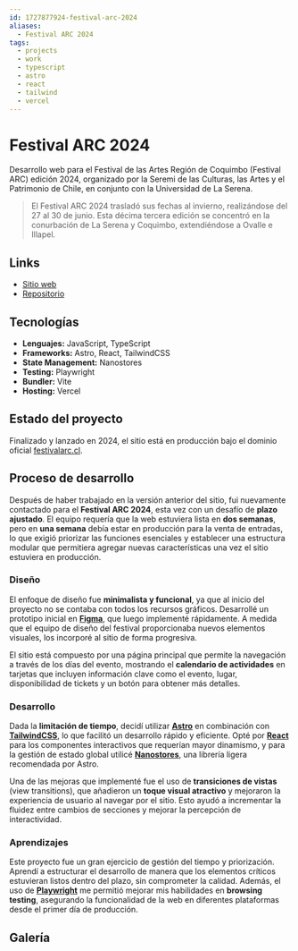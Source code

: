 ```yaml
---
id: 1727877924-festival-arc-2024
aliases:
  - Festival ARC 2024
tags:
  - projects
  - work
  - typescript
  - astro
  - react
  - tailwind
  - vercel
---
```


# Festival ARC 2024

Desarrollo web para el Festival de las Artes Región de Coquimbo (Festival ARC) edición 2024, organizado por la Seremi de las Culturas, las Artes y el Patrimonio de Chile, en conjunto con la Universidad de La Serena.

> El Festival ARC 2024 trasladó sus fechas al invierno, realizándose del 27 al 30 de junio. Esta décima tercera edición se concentró en la conurbación de La Serena y Coquimbo, extendiéndose a Ovalle e Illapel.

## Links

- [Sitio web](https://festivalarc.cl/)
- [Repositorio](https://github.com/strocs/ARC2024)

## Tecnologías

- **Lenguajes:** JavaScript, TypeScript
- **Frameworks:** Astro, React, TailwindCSS
- **State Management:** Nanostores
- **Testing:** Playwright
- **Bundler:** Vite
- **Hosting:** Vercel

## Estado del proyecto

Finalizado y lanzado en 2024, el sitio está en producción bajo el dominio oficial [festivalarc.cl](htts://festivalarc.cl).

## Proceso de desarrollo

Después de haber trabajado en la versión anterior del sitio, fui nuevamente contactado para el **Festival ARC 2024**, esta vez con un desafío de **plazo ajustado**. El equipo requería que la web estuviera lista en **dos semanas**, pero en **una semana** debía estar en producción para la venta de entradas, lo que exigió priorizar las funciones esenciales y establecer una estructura modular que permitiera agregar nuevas características una vez el sitio estuviera en producción.

### Diseño

El enfoque de diseño fue **minimalista y funcional**, ya que al inicio del proyecto no se contaba con todos los recursos gráficos. Desarrollé un prototipo inicial en [**Figma**](https://figma.com), que luego implementé rápidamente. A medida que el equipo de diseño del festival proporcionaba nuevos elementos visuales, los incorporé al sitio de forma progresiva.

El sitio está compuesto por una página principal que permite la navegación a través de los días del evento, mostrando el **calendario de actividades** en tarjetas que incluyen información clave como el evento, lugar, disponibilidad de tickets y un botón para obtener más detalles.

### Desarrollo

Dada la **limitación de tiempo**, decidí utilizar [**Astro**](https://astro.build/) en combinación con [**TailwindCSS**](https://tailwindcss.com/), lo que facilitó un desarrollo rápido y eficiente. Opté por [**React**](https://reactjs.org/) para los componentes interactivos que requerían mayor dinamismo, y para la gestión de estado global utilicé [**Nanostores**](https://github.com/nanostores/nanostores), una librería ligera recomendada por Astro.

Una de las mejoras que implementé fue el uso de **transiciones de vistas** (view transitions), que añadieron un **toque visual atractivo** y mejoraron la experiencia de usuario al navegar por el sitio. Esto ayudó a incrementar la fluidez entre cambios de secciones y mejorar la percepción de interactividad.

### Aprendizajes

Este proyecto fue un gran ejercicio de gestión del tiempo y priorización. Aprendí a estructurar el desarrollo de manera que los elementos críticos estuvieran listos dentro del plazo, sin comprometer la calidad. Además, el uso de [**Playwright**](https://playwright.dev) me permitió mejorar mis habilidades en **browsing testing**, asegurando la funcionalidad de la web en diferentes plataformas desde el primer día de producción.

## Galería
